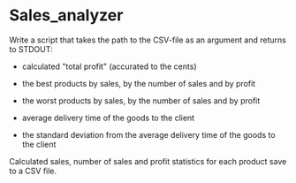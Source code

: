 # Sales_analyzer

Write a script that takes the path to the CSV-file as an argument and returns to STDOUT:

- calculated "total profit" (accurated to the cents)

- the best products by sales, by the number of sales and by profit

- the worst products by sales, by the number of sales and by profit

- average delivery time of the goods to the client

- the standard deviation from the average delivery time of the goods to the client

Calculated sales, number of sales and profit statistics for each product save to a CSV file.
